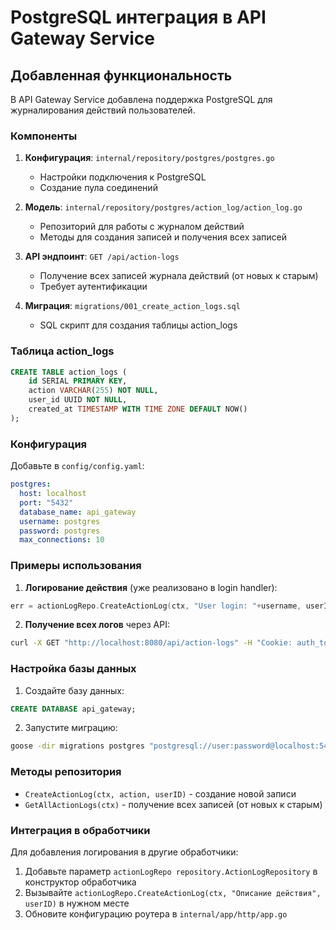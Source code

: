 # PostgreSQL интеграция в API Gateway Service

## Добавленная функциональность

В API Gateway Service добавлена поддержка PostgreSQL для журналирования действий пользователей.

### Компоненты

1. **Конфигурация**: `internal/repository/postgres/postgres.go`
   - Настройки подключения к PostgreSQL
   - Создание пула соединений

2. **Модель**: `internal/repository/postgres/action_log/action_log.go`
   - Репозиторий для работы с журналом действий
   - Методы для создания записей и получения всех записей

3. **API эндпоинт**: `GET /api/action-logs`
   - Получение всех записей журнала действий (от новых к старым)
   - Требует аутентификации

4. **Миграция**: `migrations/001_create_action_logs.sql`
   - SQL скрипт для создания таблицы action_logs

### Таблица action_logs

```sql
CREATE TABLE action_logs (
    id SERIAL PRIMARY KEY,
    action VARCHAR(255) NOT NULL,
    user_id UUID NOT NULL,
    created_at TIMESTAMP WITH TIME ZONE DEFAULT NOW()
);
```

### Конфигурация

Добавьте в `config/config.yaml`:

```yaml
postgres:
  host: localhost
  port: "5432"
  database_name: api_gateway
  username: postgres
  password: postgres
  max_connections: 10
```

### Примеры использования

1. **Логирование действия** (уже реализовано в login handler):
```go
err = actionLogRepo.CreateActionLog(ctx, "User login: "+username, userID)
```

2. **Получение всех логов** через API:
```bash
curl -X GET "http://localhost:8080/api/action-logs" -H "Cookie: auth_token=your_session_token"
```

### Настройка базы данных

1. Создайте базу данных:
```sql
CREATE DATABASE api_gateway;
```

2. Запустите миграцию:
```bash
goose -dir migrations postgres "postgresql://user:password@localhost:5432/api_gateway" up
```

### Методы репозитория

- `CreateActionLog(ctx, action, userID)` - создание новой записи
- `GetAllActionLogs(ctx)` - получение всех записей (от новых к старым)

### Интеграция в обработчики

Для добавления логирования в другие обработчики:

1. Добавьте параметр `actionLogRepo repository.ActionLogRepository` в конструктор обработчика
2. Вызывайте `actionLogRepo.CreateActionLog(ctx, "Описание действия", userID)` в нужном месте
3. Обновите конфигурацию роутера в `internal/app/http/app.go`